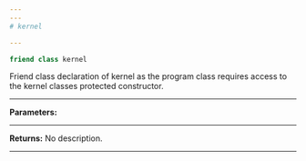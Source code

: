 ```yaml
---
---
# kernel

---
```


```cpp
friend class kernel
```


Friend class declaration of kernel as the program class requires access to the kernel classes protected constructor. 


---
**Parameters:**


---
**Returns:** No description.

---

